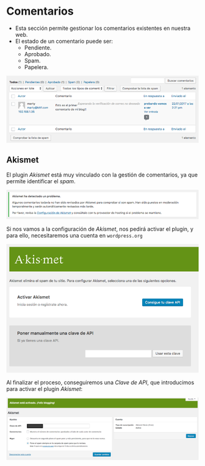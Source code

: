 # Comentarios

- Esta sección permite gestionar los comentarios existentes en nuestra web.
- El estado de un comentario puede ser:
    + Pendiente.
    + Aprobado.
    + Spam.
    + Papelera.

![](img/comments01.png)

## Akismet

El plugin *Akismet* está muy vinculado con la gestión de comentarios, ya que permite identificar el *spam*.

![](img/comments02.png)

Si nos vamos a la configuración de *Akismet*, nos pedirá activar el plugin, y para ello, necesitaremos una cuenta en `wordpress.org`

![](img/comments03.png)

Al finalizar el proceso, conseguiremos una *Clave de API*, que introducimos para activar el plugin *Akismet*:

![](img/comments04.png)
